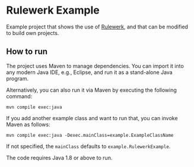 # Rulewerk Example
Example project that shows the use of [Rulewerk](https://github.com/knowsys/rulewerk), and that can be modified to build own projects.

How to run
----------

The project uses Maven to manage dependencies. You can import it into any modern Java IDE, e.g., Eclipse, and run it as a stand-alone Java program.

Alternatively, you can also run it via Maven by executing the following command:
```
mvn compile exec:java
```

If you add another example class and want to run that, you can invoke Maven as follows:
```
mvn compile exec:java -Dexec.mainClass=example.ExampleClassName
```
If not specified, the `mainClass` defaults to `example.RulewerkExample`.

The code requires Java 1.8 or above to run.
